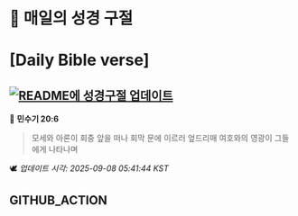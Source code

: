 # 🙏 매일의 성경 구절
# [Daily Bible verse]
## [![README에 성경구절 업데이트](https://github.com/DONGSUKA/first_test/actions/workflows/update-readme-bible.yml/badge.svg)](https://github.com/DONGSUKA/first_test/actions/workflows/update-readme-bible.yml)
<!-- START_BIBLE_VERSE -->
📖 **민수기 20:6**
> 모세와 아론이 회중 앞을 떠나 회막 문에 이르러 엎드리매 여호와의 영광이 그들에게 나타나며

🕊️ _업데이트 시각: 2025-09-08 05:41:44 KST_
  <!-- END_BIBLE_VERSE -->
## GITHUB_ACTION
